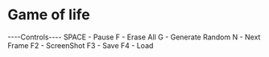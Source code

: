 # Game of life
----Controls----
SPACE - Pause
F - Erase All
G - Generate Random
N - Next Frame
F2 - ScreenShot
F3 - Save
F4 - Load
